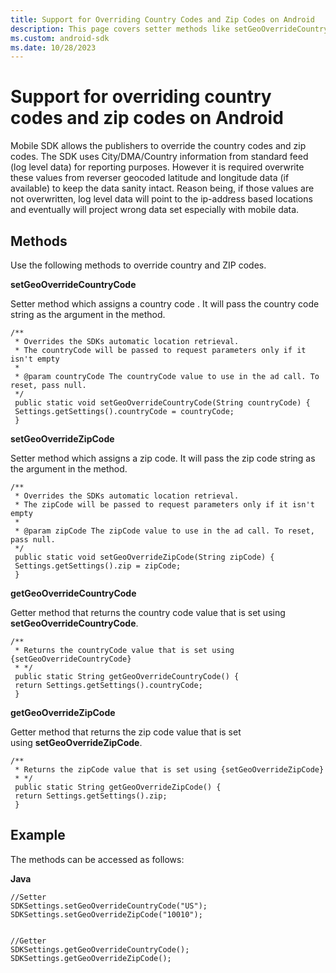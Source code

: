 ```yaml
---
title: Support for Overriding Country Codes and Zip Codes on Android
description: This page covers setter methods like setGeoOverrideCountryCode, setGeoOverrideZipCode and getter methods like getGeoOverrideCountryCode and getGeoOverrideZipCode which are used by publishers to override the country codes and zip codes.      
ms.custom: android-sdk
ms.date: 10/28/2023
---
```



# Support for overriding country codes and zip codes on Android

Mobile SDK allows the publishers to override the country codes and zip codes. The SDK uses City/DMA/Country information from standard feed (log level data) for reporting purposes. However it is required overwrite these values from reverser geocoded latitude and longitude data (if available) to keep the data sanity intact. Reason being, if those values are not overwritten, log level data will point to the ip-address based locations and eventually will project wrong data set especially with mobile data.

## Methods

Use the following methods to override country and ZIP codes.

**setGeoOverrideCountryCode**

Setter method which assigns a country code . It will pass the country code string as the argument in the method.

``` 
/**
 * Overrides the SDKs automatic location retrieval.
 * The countryCode will be passed to request parameters only if it isn't empty
 *
 * @param countryCode The countryCode value to use in the ad call. To reset, pass null.
 */
 public static void setGeoOverrideCountryCode(String countryCode) {
 Settings.getSettings().countryCode = countryCode;
 }
```

**setGeoOverrideZipCode**

Setter method which assigns a zip code. It will pass the zip code string as the argument in the method.

``` 
/**
 * Overrides the SDKs automatic location retrieval.
 * The zipCode will be passed to request parameters only if it isn't empty
 *
 * @param zipCode The zipCode value to use in the ad call. To reset, pass null.
 */
 public static void setGeoOverrideZipCode(String zipCode) {
 Settings.getSettings().zip = zipCode;
 }
```

**getGeoOverrideCountryCode**

Getter method that returns the country code value that is set using **setGeoOverrideCountryCode**.

``` 
/**
 * Returns the countryCode value that is set using {setGeoOverrideCountryCode}
 * */
 public static String getGeoOverrideCountryCode() {
 return Settings.getSettings().countryCode;
 }
```

**getGeoOverrideZipCode**

Getter method that returns the zip code value that is set using **setGeoOverrideZipCode**.

``` 
/**
 * Returns the zipCode value that is set using {setGeoOverrideZipCode}
 * */
 public static String getGeoOverrideZipCode() {
 return Settings.getSettings().zip;
 }
```

## Example

The methods can be accessed as follows:

**Java**

``` 
//Setter
SDKSettings.setGeoOverrideCountryCode("US");
SDKSettings.setGeoOverrideZipCode("10010");
  
  
//Getter
SDKSettings.getGeoOverrideCountryCode();
SDKSettings.getGeoOverrideZipCode();
```
